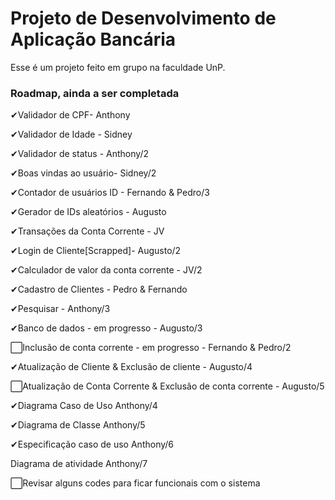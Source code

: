 # Projeto de Desenvolvimento de Aplicação Bancária
Esse é um projeto feito em grupo na faculdade UnP.

### Roadmap, ainda a ser completada
✔Validador de CPF- Anthony

✔Validador de Idade - Sidney

✔Validador de status - Anthony/2

✔Boas vindas ao usuário- Sidney/2

✔Contador de usuários ID - Fernando & Pedro/3

✔Gerador de IDs aleatórios - Augusto

✔Transações da Conta Corrente - JV

✔Login de Cliente[Scrapped]- Augusto/2

✔Calculador de valor da conta corrente - JV/2

✔Cadastro de Clientes - Pedro & Fernando

✔Pesquisar - Anthony/3

✔Banco de dados - em progresso - Augusto/3

⬜Inclusão de conta corrente - em progresso - Fernando & Pedro/2

✔Atualização de Cliente & Exclusão de cliente - Augusto/4

⬜Atualização de Conta Corrente & Exclusão de conta corrente - Augusto/5

✔Diagrama Caso de Uso Anthony/4

✔Diagrama de Classe Anthony/5

✔Especificação caso de uso Anthony/6

Diagrama de atividade Anthony/7

⬜Revisar alguns codes para ficar funcionais com o sistema

